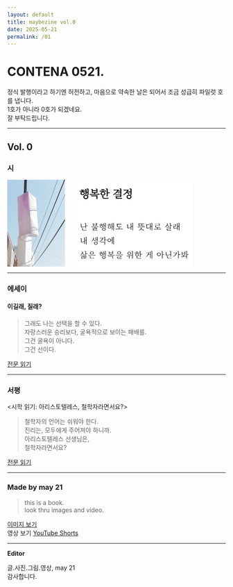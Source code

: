 ```yaml
---
layout: default
title: maybezine vol.0
date: 2025-05-21
permalink: /01
---
```


# <b>CONTENA 0521</b>. 
  
정식 발행이라고 하기엔 허전하고, 마음으로 약속한 날은 되어서 조금 성급히 파일럿 호를 냅니다.  
1호가 아니라 0호가 되겠네요.  
잘 부탁드립니다.  
  
---  
  
## Vol. 0  
  
### 시  
<div style="display: flex; justify-content: flex-start; gap: 2em;">  
  <img src="/images/happychoice1.jpg" alt="시 앞의 이미지" style="height: 200px; object-fit: cover;" />  
  <img src="/images/happychoice2.png" alt="시 이미지" style="height: 200px; object-fit: contain;" />  
</div>  
  
---
  
### 에세이  
  
#### 이길래, 질래?  

> 그래도 나는 선택을 할 수 있다.  
> 자랑스러운 승리보다, 굴욕적으로 보이는 패배를.  
> 그건 굴욕이 아니다.  
> 그건 선이다.  
  
[전문 읽기](/essay/winlose)  
  
---
  
### 서평  

<시학 읽기: 아리스토텔레스, 철학자라면서요?>  
  
> 철학자의 언어는 쉬워야 한다.  
> 진리는, 모두에게 주어져야 하니까.  
> 아리스토텔레스 선생님은,  
> 철학자라면서요?  
  
[전문 읽기](/review/poetics)  
  
---  
  
### Made by may 21  
  
> this is a book.  
> look thru images and video.  
  
[이미지 보기](/scrapbook)  
영상 보기 [YouTube Shorts](https://youtube.com/shorts/Y21dHqGbULY)  
  
---  
  
<b>Editor</b>  
  
글.사진.그림.영상,  may 21  
감사합니다.  
  